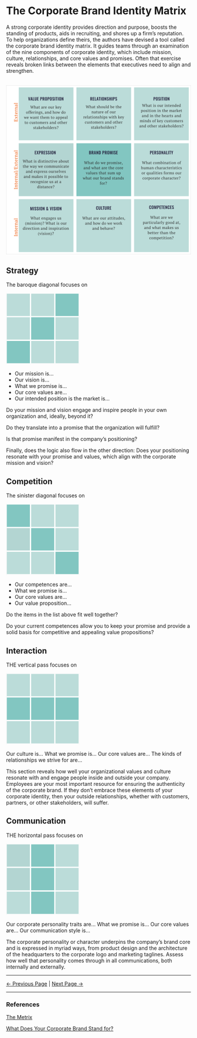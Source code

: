 ﻿# The Corporate Brand Identity Matrix

A strong corporate identity provides direction and purpose, boosts the standing of products, aids in recruiting, and shores up a firm’s reputation. To help organizations define theirs, the authors have devised a tool called the corporate brand identity matrix. It guides teams through an examination of the nine components of corporate identity, which include mission, culture, relationships, and core values and promises. Often that exercise reveals broken links between the elements that executives need to align and strengthen.

<br/>

<img src="./assets/images/brand-identity-metrix.png" width="800"/>

<br/>

## Strategy

The baroque diagonal focuses on

<img src="./assets/images/metrix-strategy.png" width="200"/>
 
 <br/>

- Our mission is…
- Our vision is…
- What we promise is…
- Our core values are…
- Our intended position is the market is…

Do your mission and vision engage and inspire people in your own organization and, ideally, beyond it?

Do they translate into a promise that the organization will fulfill?

Is that promise manifest in the company’s positioning?

Finally, does the logic also flow in the other direction: Does your positioning resonate with your promise and values, which align with the corporate mission and vision?

## Competition

The sinister diagonal focuses on

<img src="./assets/images/metrix-competition.png" width="200"/>
 
<br/>

- Our competences are…
- What we promise is…
- Our core values are…
- Our value proposition…

Do the items in the list above fit well together?

Do your current competences allow you to keep your promise and provide a solid basis for competitive and appealing value propositions?

## Interaction

THE vertical pass focuses on

<img src="./assets/images/metrix-interaction.png" width="200"/>
 
<br/>

Our culture is…
What we promise is…
Our core values are…
The kinds of relationships we strive for are…

This section reveals how well your organizational values and culture resonate with and engage people inside and outside your company. Employees are your most important resource for ensuring the authenticity of the corporate brand. If they don’t embrace these elements of your corporate identity, then your outside relationships, whether with customers, partners, or other stakeholders, will suffer.

## Communication

THE horizontal pass focuses on

<img src="../assets/images/metrix-communication.png" width="200"/>
 
<br/>

Our corporate personality traits are…
What we promise is…
Our core values are…
Our communication style is…

The corporate personality or character underpins the company’s brand core and is expressed in myriad ways, from product design and the architecture of the headquarters to the corporate logo and marketing taglines. Assess how well that personality comes through in all communications, both internally and externally.

<hr/>

[<- Previous Page](./messaging.md)
|
[Next Page ->](./checklist.md)

<hr/>

### References

[The Metrix](https://brandorientation.com/the-matrix/)

[What Does Your Corporate Brand Stand for?](https://hbr.org/2019/01/what-does-your-corporate-brand-stand-for)
